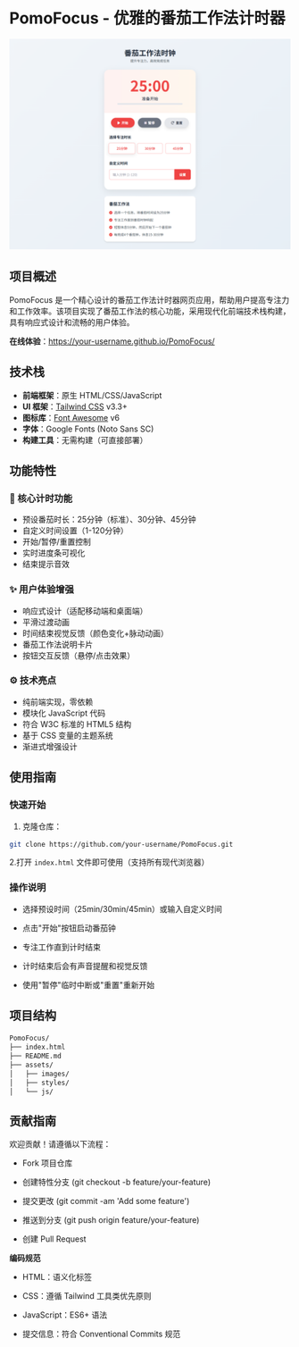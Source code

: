 # PomoFocus - 优雅的番茄工作法计时器

![PomoFocus Banner](./assets/images/pomoFocus.png) 
## 项目概述

PomoFocus 是一个精心设计的番茄工作法计时器网页应用，帮助用户提高专注力和工作效率。该项目实现了番茄工作法的核心功能，采用现代化前端技术栈构建，具有响应式设计和流畅的用户体验。

**在线体验**：https://your-username.github.io/PomoFocus/ <!-- 替换为你的实际部署链接 -->

## 技术栈

- **前端框架**：原生 HTML/CSS/JavaScript
- **UI 框架**：[Tailwind CSS](https://tailwindcss.com/) v3.3+
- **图标库**：[Font Awesome](https://fontawesome.com/) v6
- **字体**：Google Fonts (Noto Sans SC)
- **构建工具**：无需构建（可直接部署）

## 功能特性

### 🍅 核心计时功能
- 预设番茄时长：25分钟（标准）、30分钟、45分钟
- 自定义时间设置（1-120分钟）
- 开始/暂停/重置控制
- 实时进度条可视化
- 结束提示音效

### ✨ 用户体验增强
- 响应式设计（适配移动端和桌面端）
- 平滑过渡动画
- 时间结束视觉反馈（颜色变化+脉动动画）
- 番茄工作法说明卡片
- 按钮交互反馈（悬停/点击效果）

### ⚙️ 技术亮点
- 纯前端实现，零依赖
- 模块化 JavaScript 代码
- 符合 W3C 标准的 HTML5 结构
- 基于 CSS 变量的主题系统
- 渐进式增强设计

## 使用指南

### 快速开始


1. 克隆仓库：
```bash
git clone https://github.com/your-username/PomoFocus.git
```

2.打开 `index.html` 文件即可使用（支持所有现代浏览器）

### 操作说明

- 选择预设时间（25min/30min/45min）或输入自定义时间

- 点击"开始"按钮启动番茄钟

- 专注工作直到计时结束

- 计时结束后会有声音提醒和视觉反馈

- 使用"暂停"临时中断或"重置"重新开始


## 项目结构

```
PomoFocus/
├── index.html
├── README.md
├── assets/
│   ├── images/
│   ├── styles/
│   └── js/
```


## 贡献指南

欢迎贡献！请遵循以下流程：

- Fork 项目仓库

- 创建特性分支 (git checkout -b feature/your-feature)

- 提交更改 (git commit -am 'Add some feature')

- 推送到分支 (git push origin feature/your-feature)

- 创建 Pull Request

**编码规范**

- HTML：语义化标签

- CSS：遵循 Tailwind 工具类优先原则

- JavaScript：ES6+ 语法

- 提交信息：符合 Conventional Commits 规范